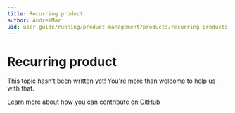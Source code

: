 ```yaml
---
title: Recurring product
author: AndreiMaz
uid: user-guide/running/product-management/products/recurring-products
---
```

# Recurring product

This topic hasn’t been written yet! You're more than welcome to help us with that.

Learn more about how you can contribute on [GitHub](https://github.com/nopSolutions/nopCommerce-Docs/blob/master/CONTRIBUTING.md)
